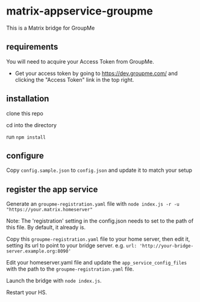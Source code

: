 # matrix-appservice-groupme

This is a Matrix bridge for GroupMe

## requirements

You will need to acquire your Access Token from GroupMe.

* Get your access token by going to https://dev.groupme.com/ and clicking the "Access Token" link in the top right.

## installation

clone this repo

cd into the directory

run `npm install`

## configure

Copy `config.sample.json` to `config.json` and update it to match your setup

## register the app service

Generate an `groupme-registration.yaml` file with `node index.js -r -u "https://your.matrix.homeserver"`

Note: The 'registration' setting in the config.json needs to set to the path of this file. By default, it already is.

Copy this `groupme-registration.yaml` file to your home server, then edit it, setting its url to point to your bridge server. e.g. `url: 'http://your-bridge-server.example.org:8090'`

Edit your homeserver.yaml file and update the `app_service_config_files` with the path to the `groupme-registration.yaml` file.

Launch the bridge with ```node index.js```.

Restart your HS.
